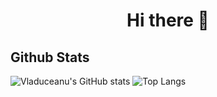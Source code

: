 <h1 align=center> Hi there 👋 </h1>

## Github Stats

![Vladuceanu's GitHub stats](https://github-readme-stats.vercel.app/api?username=VladuceanuTudor&show_icons=true&theme=tokyonight)
![Top Langs](https://github-readme-stats.vercel.app/api/top-langs/?username=VladuceanuTudor&layout=compact&theme=tokyonight)
